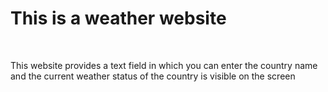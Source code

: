 # This is a weather website
<br>
<p> This website provides a text field in which you can enter the country name and the current weather status of the country is visible on the screen </p>